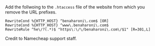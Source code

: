 Add the follwoing to the `.htaccess` file of the website from which you remove the URL prefixes.

```
RewriteCond %{HTTP_HOST} ^benaharoni\.com$ [OR]
RewriteCond %{HTTP_HOST} ^www\.benaharoni\.com$
RewriteRule ^he\/?(.*)$ "https\:\/\/benaharoni\.com\/$1" [R=301,L]
```

Credit to Namecheap support staff.
